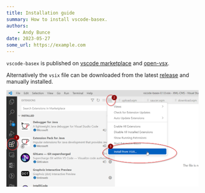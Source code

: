 ```yaml
---
title: Installation guide
summary: How to install vscode-basex.
authors:
    - Andy Bunce
date: 2023-05-27
some_url: https://example.com
---
```


`vscode-basex` is published on [vscode marketplace](https://marketplace.visualstudio.com/items?itemName=quodatum.vscode-basex)
and [open-vsx](https://open-vsx.org/extension/quodatum/vscode-basex).

Alternatively the `vsix` file can be downloaded from the latest [release](https://github.com/Quodatum/vscode-basex/releases)  and manually installed.

![image](installation.png)

 